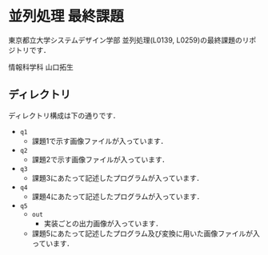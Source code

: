 # 並列処理 最終課題
東京都立大学システムデザイン学部 並列処理(L0139, L0259)の最終課題のリポジトリです．

情報科学科 山口拓生

## ディレクトリ
ディレクトリ構成は下の通りです．
- `q1`
  - 課題1で示す画像ファイルが入っています．
- `q2`
  - 課題2で示す画像ファイルが入っています．
- `q3`
  - 課題3にあたって記述したプログラムが入っています．
- `q4`
  - 課題4にあたって記述したプログラムが入っています．
- `q5`
  - `out`
    - 実装ごとの出力画像が入っています．
  - 課題5にあたって記述したプログラム及び変換に用いた画像ファイルが入っています．